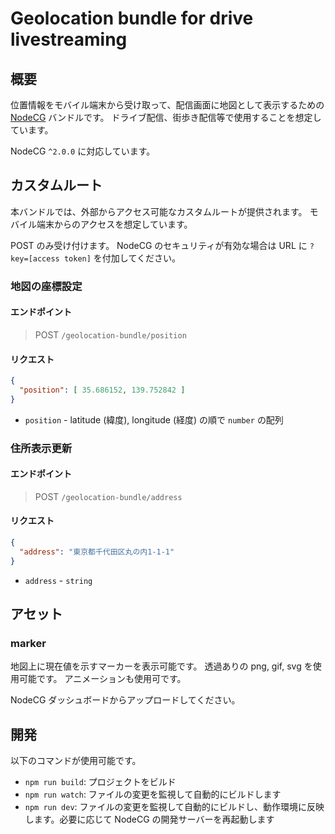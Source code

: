 # Geolocation bundle for drive livestreaming

## 概要

位置情報をモバイル端末から受け取って、配信画面に地図として表示するための [NodeCG](http://github.com/nodecg/nodecg) バンドルです。
ドライブ配信、街歩き配信等で使用することを想定しています。

NodeCG `^2.0.0` に対応しています。

## カスタムルート

本バンドルでは、外部からアクセス可能なカスタムルートが提供されます。
モバイル端末からのアクセスを想定しています。

POST のみ受け付けます。
NodeCG のセキュリティが有効な場合は URL に `?key=[access token]` を付加してください。

### 地図の座標設定

#### エンドポイント

> POST `/geolocation-bundle/position`

#### リクエスト

```json
{
  "position": [ 35.686152, 139.752842 ]
}
```

- `position` - latitude (緯度), longitude (経度) の順で `number` の配列

###  住所表示更新

#### エンドポイント

> POST `/geolocation-bundle/address`

#### リクエスト

```json
{
  "address": "東京都千代田区丸の内1-1-1"
}
```

- `address` - `string`

## アセット

### marker

地図上に現在値を示すマーカーを表示可能です。
透過ありの png, gif, svg を使用可能です。 
アニメーションも使用可です。

NodeCG ダッシュボードからアップロードしてください。

## 開発

以下のコマンドが使用可能です。

-   `npm run build`: プロジェクトをビルド
-   `npm run watch`: ファイルの変更を監視して自動的にビルドします
-   `npm run dev`: ファイルの変更を監視して自動的にビルドし、動作環境に反映します。必要に応じて NodeCG の開発サーバーを再起動します

